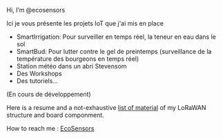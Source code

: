Hi, I’m @ecosensors

Ici je vous présente les projets IoT que j'ai mis en place

* SmartIrrigation: Pour surveiller en temps réel, la teneur en eau dans le sol
* SmartBud: Pour lutter contre le gel de preintemps (surveillance de la température des bourgeons en temps réel)
* Station météo dans un abri Stevensom
* Des Workshops
* Des tutoriels...

(En cours de développement)

Here is a resume and a not-exhaustive [list of material](https://github.com/ecosensors/ecosensors/wiki/List-of-the-materials-(LoRaWAN-Gateways-and-nodes)) of my LoRaWAN structure and board componment.

How to reach me : [EcoSensors](https://www.eco-sensors.ch)
